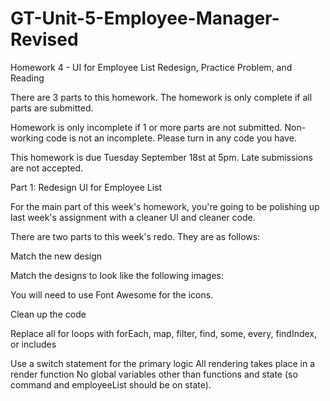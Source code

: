# GT-Unit-5-Employee-Manager-Revised

Homework 4 - UI for Employee List Redesign, Practice Problem, and Reading

There are 3 parts to this homework. The homework is only complete if all parts are submitted.

Homework is only incomplete if 1 or more parts are not submitted. Non-working code is not an incomplete. Please turn in any code you have. 

This homework is due Tuesday September 18st at 5pm. Late submissions are not accepted.


Part 1: Redesign UI for Employee List

For the main part of this week's homework, you're going to be polishing up last week's assignment with a cleaner UI and cleaner code.

There are two parts to this week's redo. They are as follows:


Match the new design

Match the designs to look like the following images:





You will need to use Font Awesome for the icons.


Clean up the code


Replace all for loops with forEach, map, filter, find, some, every, findIndex, or includes

Use a switch statement for the primary logic
All rendering takes place in a render function
No global variables other than functions and state (so command and employeeList should be on state).
